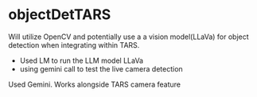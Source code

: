 # objectDetTARS

Will utilize OpenCV and potentially use a  a vision model(LLaVa) for object detection when integrating within TARS.

* Used LM to run the LLM model LLaVa
* using gemini call to test the live camera detection

Used Gemini. Works alongside TARS camera feature
